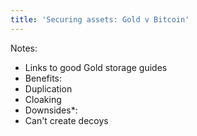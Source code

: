 ```yaml
---
title: 'Securing assets: Gold v Bitcoin'
---
```


Notes:
- Links to good Gold storage guides
- Benefits:
 - Duplication
 - Cloaking
- Downsides*:
 - Can't create decoys